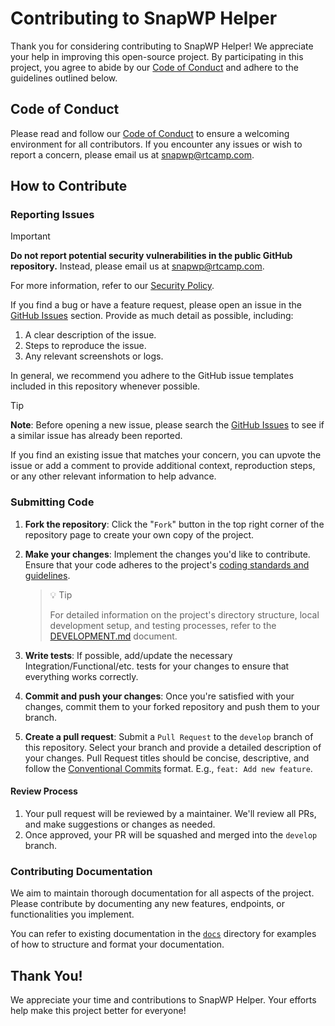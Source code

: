 # Contributing to SnapWP Helper

Thank you for considering contributing to SnapWP Helper! We appreciate your help in improving this open-source project. By participating in this project, you agree to abide by our [Code of Conduct](./CODE_OF_CONDUCT.md) and adhere to the guidelines outlined below.

## Code of Conduct

Please read and follow our [Code of Conduct](./CODE_OF_CONDUCT.md) to ensure a welcoming environment for all contributors. If you encounter any issues or wish to report a concern, please email us at [snapwp@rtcamp.com](mailto:snapwp@rtcamp.com).

## How to Contribute

### Reporting Issues

> [!IMPORTANT]
> **Do not report potential security vulnerabilities in the public GitHub repository.** Instead, please email us at [snapwp@rtcamp.com](mailto:snapwp@rtcamp.com).
>
> For more information, refer to our [Security Policy](./SECURITY.md).

If you find a bug or have a feature request, please open an issue in the [GitHub Issues](https://github.com/rtCamp/snapwp-helper/issues) section. Provide as much detail as possible, including:

1. A clear description of the issue.
2. Steps to reproduce the issue.
3. Any relevant screenshots or logs.

In general, we recommend you adhere to the GitHub issue templates included in this repository whenever possible.

> [!TIP]
> **Note**: Before opening a new issue, please search the [GitHub Issues](https://github.com/rtCamp/snapwp-helper/issues) to see if a similar issue has already been reported.
> 
> If you find an existing issue that matches your concern, you can upvote the issue or add a comment to provide additional context, reproduction steps, or any other relevant information to help advance.

### Submitting Code

1. **Fork the repository**: Click the "`Fork`" button in the top right corner of the repository page to create your own copy of the project.

2. **Make your changes**: Implement the changes you'd like to contribute. Ensure that your code adheres to the project's [coding standards and guidelines](../DEVELOPMENT.md#code-quality--code-standards).

   > 💡 Tip
   >
   > For detailed information on the project's directory structure, local development setup, and testing processes, refer to the [DEVELOPMENT.md](../DEVELOPMENT.md) document.

3. **Write tests**: If possible, add/update the necessary Integration/Functional/etc. tests for your changes to ensure that everything works correctly.

4. **Commit and push your changes**: Once you're satisfied with your changes, commit them to your forked repository and push them to your branch.

5. **Create a pull request**: Submit a `Pull Request` to the `develop` branch of this repository. Select your branch and provide a detailed description of your changes.
   Pull Request titles should be concise, descriptive, and follow the [Conventional Commits](https://www.conventionalcommits.org/en/v1.0.0/) format. E.g., `feat: Add new feature`.

#### Review Process

1. Your pull request will be reviewed by a maintainer. We'll review all PRs, and make suggestions or changes as needed.
2. Once approved, your PR will be squashed and merged into the `develop` branch.

### Contributing Documentation

We aim to maintain thorough documentation for all aspects of the project. Please contribute by documenting any new features, endpoints, or functionalities you implement.

You can refer to existing documentation in the [`docs`](../docs) directory for examples of how to structure and format your documentation.

## Thank You!
We appreciate your time and contributions to SnapWP Helper. Your efforts help make this project better for everyone!
